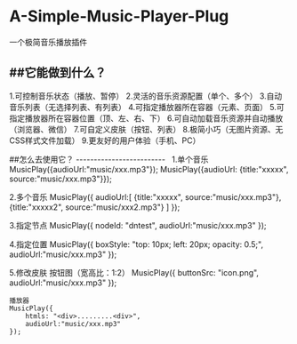# A-Simple-Music-Player-Plug
一个极简音乐播放插件

##它能做到什么？ 
---------------------- 
1.可控制音乐状态（播放、暂停） 
2.灵活的音乐资源配置（单个、多个） 
3.自动音乐列表（无选择列表、有列表） 
4.可指定播放器所在容器（元素、页面） 
5.可指定播放器所在容器位置（顶、左、右、下） 
6.可自动加载音乐资源并自动播放（浏览器、微信） 
7.可自定义皮肤（按钮、列表） 
8.极简小巧（无图片资源、无CSS样式文件加载） 
9.更友好的用户体验（手机、PC） 

##怎么去使用它？
-------------------------  
1.单个音乐 
	MusicPlay({audioUrl:"music/xxx.mp3"});
	MusicPlay({audioUrl: {title:"xxxxx", source:"music/xxx.mp3"}});

2.多个音乐 
	MusicPlay({
	audioUrl:[
		{title:"xxxxx", source:"music/xxx.mp3"}, 
		{title:"xxxxx2", source:"music/xxx2.mp3"}
		]
	});

3.指定节点 
	MusicPlay({
		nodeId: "dntest",
		audioUrl:"music/xxx.mp3"
	});

4.指定位置 
	MusicPlay({
		boxStyle: "top: 10px; left: 20px; opacity: 0.5;",
		audioUrl:"music/xxx.mp3"
	});

5.修改皮肤 
	按钮图（宽高比：1:2） 
	MusicPlay({
		buttonSrc: "icon.png",
		audioUrl:"music/xxx.mp3"
	});

	播放器 
	MusicPlay({
		htmls: "<div>.........<div>",
		audioUrl:"music/xxx.mp3"
	});
